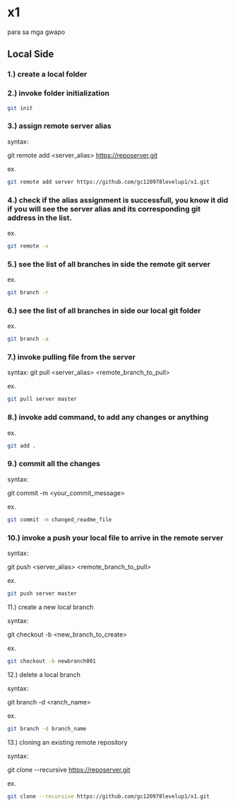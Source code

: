 # x1
para sa mga gwapo

## Local Side

### 1.) create a local folder

### 2.) invoke folder initialization 

```sh
git init
```

### 3.) assign remote server alias

syntax:

git remote add <server_alias> <https://reposerver.git>

ex.
```sh
git remote add server https://github.com/gc120978levelup1/x1.git 
```

### 4.) check if the alias assignment is successfull, you know it did if you will see the server alias and its corresponding git address in the list.

ex.
```sh
git remote -v
```

### 5.) see the list of all branches in side the remote git server 

ex.
```sh
git branch -r
```

### 6.) see the list of all branches in side our local git folder  

ex.
```sh
git branch -a
```

### 7.)  invoke pulling file from the server

syntax:
git pull <server_alias> <remote_branch_to_pull>

ex.
```sh
git pull server master
```

### 8.) invoke add command, to add any changes or anything

ex.
```sh
git add .
```

### 9.) commit all the changes

syntax:

git commit -m <your_commit_message>

ex.
```sh
git commit -m changed_readme_file
```

### 10.) invoke a push your local file to arrive in the remote server

syntax:

git push <server_alias> <remote_branch_to_pull>

ex.
```sh
git push server master
```

11.) create a new local branch
 
syntax:

git checkout -b <new_branch_to_create>

ex.
```sh
git checkout -b newbranch001
```

12.) delete a local branch
 
syntax:

git branch -d <ranch_name>

ex.
```sh
git branch -d branch_name
```

13.) cloning an existing remote repository

syntax:

git clone --recursive <https://reposerver.git>

ex.
```sh
git clone --recursive https://github.com/gc120978levelup1/x1.git 
```

